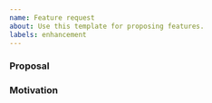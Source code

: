 ```yaml
---
name: Feature request
about: Use this template for proposing features.
labels: enhancement
---
```


<!-- Answering these questions may help with writting the initial proposal body. Thanks! -->

### Proposal

<!--
What is the current status of the proposed behavior? E.g. “Currently, it’s not possible to do X in Genji”.
What is the proposed solution? E.g. “I propose adding SQL syntax Y that does X”.
-->

### Motivation

<!--
What is the motivation / use case for this feature?
Does this feature exist in other databases, e.g. SQLite, PostgreSQL, MySQL?
-->
